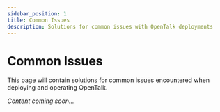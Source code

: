 ```yaml
---
sidebar_position: 1
title: Common Issues
description: Solutions for common issues with OpenTalk deployments
---
```


# Common Issues

This page will contain solutions for common issues encountered when deploying and operating OpenTalk.

*Content coming soon...*
